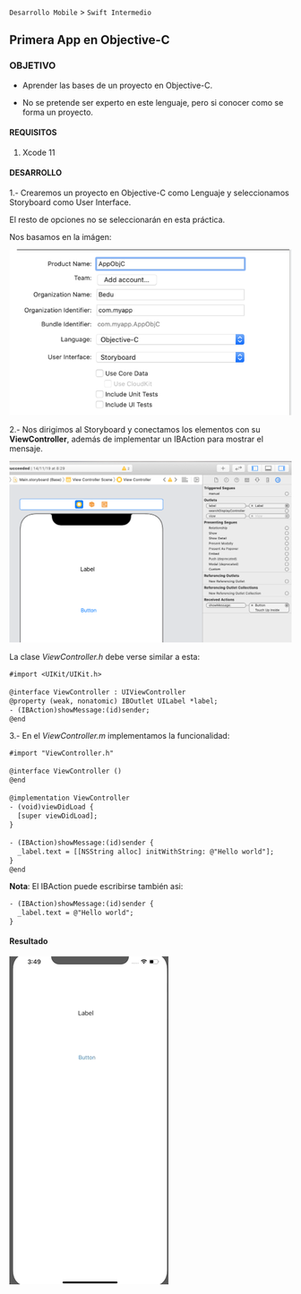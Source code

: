 
`Desarrollo Mobile` > `Swift Intermedio`

## Primera App en Objective-C

### OBJETIVO

- Aprender las bases de un proyecto en Objective-C. 

- No se pretende ser experto en este lenguaje, pero si conocer como se forma un proyecto.

#### REQUISITOS

1. Xcode 11

#### DESARROLLO

1.- Crearemos un proyecto en Objective-C como Lenguaje y seleccionamos Storyboard como User Interface.

El resto de opciones no se seleccionarán en esta práctica.

Nos basamos en la imágen:

![](0.png)

2.- Nos dirigimos al Storyboard y conectamos los elementos con su **ViewController**, además de implementar un IBAction para mostrar el mensaje.

![](1.png)

La clase *ViewController.h* debe verse similar a esta:

```
#import <UIKit/UIKit.h>

@interface ViewController : UIViewController
@property (weak, nonatomic) IBOutlet UILabel *label;
- (IBAction)showMessage:(id)sender;
@end
```

3.- En el *ViewController.m* implementamos la funcionalidad:

```
#import "ViewController.h"

@interface ViewController ()
@end

@implementation ViewController
- (void)viewDidLoad {
  [super viewDidLoad];
}

- (IBAction)showMessage:(id)sender {
  _label.text = [[NSString alloc] initWithString: @"Hello world"];
}
@end
```

**Nota**: El IBAction puede escribirse también asi:

```
- (IBAction)showMessage:(id)sender {
  _label.text = @"Hello world";
}
```

#### Resultado

![](0.gif)

